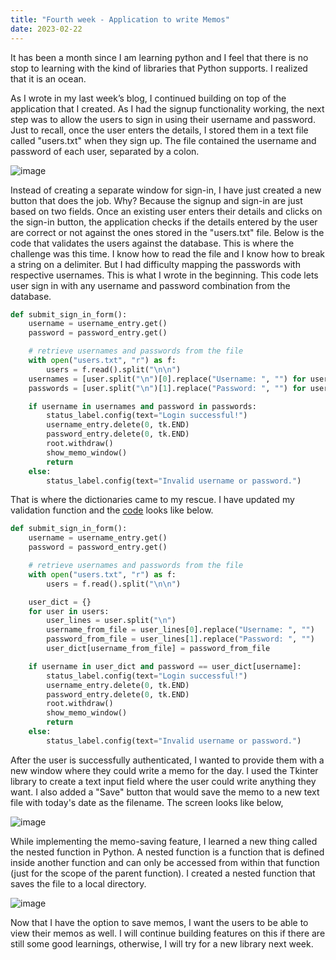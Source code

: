 ```yaml
---
title: "Fourth week - Application to write Memos"
date: 2023-02-22
---
```


It has been a month since I am learning python and I feel that there is no stop to learning with the kind of libraries that Python supports. I realized that it is an ocean.

As I wrote in my last week’s blog, I continued building on top of the application that I created. As I had the signup functionality working, the next step was to allow the users to sign in using their username and password. 
Just to recall, once the user enters the details, I stored them in a text file called "users.txt" when they sign up. The file contained the username and password of each user, separated by a colon. 

![image](https://user-images.githubusercontent.com/113061137/220812626-71efd9b0-1ebf-4b52-ba87-28d142c0c7f7.png)

Instead of creating a separate window for sign-in, I have just created a new button that does the job. Why? Because the signup and sign-in are just based on two fields. Once an existing user enters their details and clicks on the sign-in button, the application checks if the details entered by the user are correct or not against the ones stored in the "users.txt" file. Below is the code that validates the users against the database. This is where the challenge was this time. I know how to read the file and I know how to break a string on a delimiter. But I had difficulty mapping the passwords with respective usernames. This is what I wrote in the beginning. This code lets user sign in with any username and password combination from the database.

```Python
def submit_sign_in_form():
    username = username_entry.get()
    password = password_entry.get()

    # retrieve usernames and passwords from the file
    with open("users.txt", "r") as f:
        users = f.read().split("\n\n")
    usernames = [user.split("\n")[0].replace("Username: ", "") for user in users]
    passwords = [user.split("\n")[1].replace("Password: ", "") for user in users]

    if username in usernames and password in passwords:
        status_label.config(text="Login successful!")
        username_entry.delete(0, tk.END)
        password_entry.delete(0, tk.END)
        root.withdraw()
        show_memo_window()
        return
    else:
        status_label.config(text="Invalid username or password.")
```
That is where the dictionaries came to my rescue. I have updated my validation function and the <a href="https://github.com/AbhilashKotha/CSCI5300_LanguageLearning_Abhilash/blob/main/PythonFiles/week3/helloWorld.py">code</a> looks like below.

```Python
def submit_sign_in_form():
    username = username_entry.get()
    password = password_entry.get()

    # retrieve usernames and passwords from the file
    with open("users.txt", "r") as f:
        users = f.read().split("\n\n")

    user_dict = {}
    for user in users:
        user_lines = user.split("\n")
        username_from_file = user_lines[0].replace("Username: ", "")
        password_from_file = user_lines[1].replace("Password: ", "")
        user_dict[username_from_file] = password_from_file

    if username in user_dict and password == user_dict[username]:
        status_label.config(text="Login successful!")
        username_entry.delete(0, tk.END)
        password_entry.delete(0, tk.END)
        root.withdraw()
        show_memo_window()
        return
    else:
        status_label.config(text="Invalid username or password.")

```
After the user is successfully authenticated, I wanted to provide them with a new window where they could write a memo for the day. I used the Tkinter library to create a text input field where the user could write anything they want. I also added a "Save" button that would save the memo to a new text file with today's date as the filename.
The screen looks like below,

![image](https://user-images.githubusercontent.com/113061137/220812657-93a4b549-a23f-46e4-ba33-3382ce50cc54.png)

While implementing the memo-saving feature, I learned a new thing called the nested function in Python. A nested function is a function that is defined inside another function and can only be accessed from within that function (just for the scope of the parent function). I created a nested function that saves the file to a local directory.

![image](https://user-images.githubusercontent.com/113061137/220812694-97c3e6a6-86b7-46a6-96ab-df6467ee7f8c.png)

Now that I have the option to save memos, I want the users to be able to view their memos as well. I will continue building features on this if there are still some good learnings, otherwise, I will try for a new library next week. 
